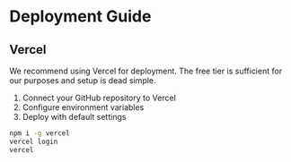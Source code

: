 # Deployment Guide

## Vercel
We recommend using Vercel for deployment.
The free tier is sufficient for our purposes and setup is dead simple.

1. Connect your GitHub repository to Vercel
2. Configure environment variables
3. Deploy with default settings

```bash
npm i -g vercel
vercel login
vercel
```